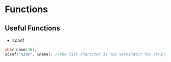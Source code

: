 # Functions

## Useful Functions
* scanf
```c
char name[40];
scanf("%39s", &name); //the last character is the terminator for strings
```
